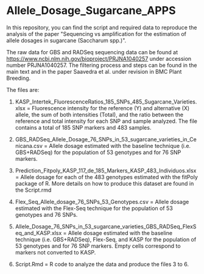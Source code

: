 # Allele_Dosage_Sugarcane_APPS
In this repository, you can find the script and required data to reproduce the analysis of the paper "Sequencing vs amplification for the estimation of allele dosages in sugarcane (Saccharum spp.)". 

The raw data for GBS and RADSeq sequencing data can be found at https://www.ncbi.nlm.nih.gov/bioproject/PRJNA1040257 under accession number PRJNA1040257. The filtering process and steps can be found in the main text and in the paper Saavedra et al. under revision in BMC Plant Breeding.

The files are:

1. KASP_Intertek_FluorescenceRatios_185_SNPs_485_Sugarcane_Varieties.xlsx = Fluorescence intensity for the reference (Y) and alternative (X) allele, the sum of both intensities (Total), and the ratio between the reference and total intensity for each SNP and sample analyzed. The file contains a total of 185 SNP markers and 483 samples.

2. GBS_RADSeq_Allele_Dosage_76_SNPs_in_53_sugarcane_varieties_in_Cenicana.csv = Allele dosage estimated with the baseline technique (i.e. GBS+RADSeq) for the population of 53 genotypes and for 76 SNP markers.

3. Prediction_Fitpoly_KASP_117_de_185_Markers_KASP_483_Individuos.xlsx = Allele dosage for each of the 483 genotypes estimated with the fitPoly package of R. More details on how to produce this dataset are found in the Script.rmd

4. Flex_Seq_Allele_dosage_76_SNPs_53_Genotypes.csv = Allele dosage estimated with the Flex-Seq technique for the population of 53 genotypes and 76 SNPs.

5. Allele_Dosage_76_SNPs_in_53_sugarcane_varieties_GBS_RADSeq_FlexSeq_and_KASP.xlsx = Allele dosage estimated with the baseline technique (i.e. GBS+RADSeq), Flex-Seq, and KASP for the population of 53 genotypes and for 76 SNP markers. Empty cells correspond to markers not converted to KASP.

6. Script.Rmd = R code to analyze the data and produce the files 3 to 6.

